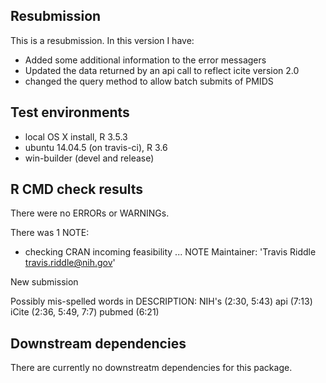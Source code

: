 ## Resubmission
This is a resubmission. In this version I have:

* Added some additional information to the error messagers
* Updated the data returned by an api call to reflect icite version 2.0
* changed the query method to allow batch submits of PMIDS

## Test environments
* local OS X install, R 3.5.3
* ubuntu 14.04.5 (on travis-ci), R 3.6
* win-builder (devel and release)

## R CMD check results
There were no ERRORs or WARNINGs.

There was 1 NOTE:

* checking CRAN incoming feasibility ... NOTE
Maintainer: 'Travis Riddle <travis.riddle@nih.gov>'

New submission

Possibly mis-spelled words in DESCRIPTION:
  NIH's (2:30, 5:43)
  api (7:13)
  iCite (2:36, 5:49, 7:7)
  pubmed (6:21)


## Downstream dependencies
There are currently no downstreatm dependencies for this package.
